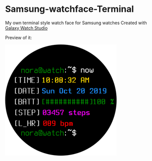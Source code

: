 # Samsung-watchface-Terminal

My own terminal style watch face for Samsung watches
Created with [Galaxy Watch Studio](https://developer.samsung.com/galaxy-watch-tizen/studio/overview.html)

Preview of it:

![Terminal](https://github.com/Hiekkan/Samsung-watchface-Terminal/blob/main/icon.png)
